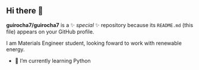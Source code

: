 ## Hi there 👋


**guirocha7/guirocha7** is a ✨ _special_ ✨ repository because its `README.md` (this file) appears on your GitHub profile.

I am Materials Engineer student, looking foward to work with renewable energy.

- 🌱 I’m currently learning Python

